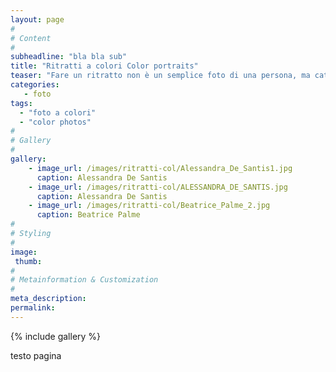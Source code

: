 ```yaml
---
layout: page
#
# Content
#
subheadline: "bla bla sub"
title: "Ritratti a colori Color portraits"
teaser: "Fare un ritratto non è un semplice foto di una persona, ma catturarne lo spirito, in un attimo e cristallizzarlo"
categories: 
   - foto
tags:
  - "foto a colori"
  - "color photos"
#
# Gallery
#
gallery:
    - image_url: /images/ritratti-col/Alessandra_De_Santis1.jpg
      caption: Alessandra De Santis
    - image_url: /images/ritratti-col/ALESSANDRA_DE_SANTIS.jpg
      caption: Alessandra De Santis
    - image_url: /images/ritratti-col/Beatrice_Palme_2.jpg
      caption: Beatrice Palme
#
# Styling
#
image:
 thumb:
#
# Metainformation & Customization
#
meta_description:
permalink:
---
```


{% include gallery %}

testo pagina

